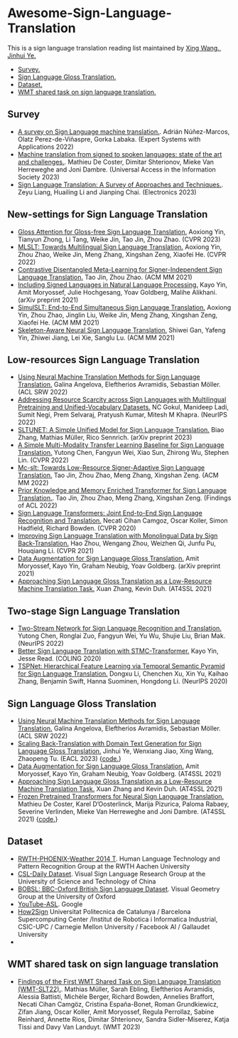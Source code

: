 # Awesome-Sign-Language-Translation

This is a sign language translation reading list maintained by [Xing Wang.](http://xingwang4nlp.com/), [Jinhui Ye.](https://jhuiye.com/) 

* [Survey.](#survey)
* [Sign Language Gloss Translation.](#gloss)
* [Dataset.](#data)
* [WMT shared task on sign language translation.](#wmt)



<h2 id="survey">Survey</h2>

* [A survey on Sign Language machine translation.](https://arxiv.org/abs/2301.07069). Adrián Núñez-Marcos, Olatz Perez-de-Viñaspre, Gorka Labaka. (Expert Systems with Applications 2022)
* [Machine translation from signed to spoken languages: state of the art and challenges.](https://arxiv.org/abs/2202.03086). Mathieu De Coster, Dimitar Shterionov, Mieke Van Herreweghe and Joni Dambre. (Universal Access in the Information Society 2023)
* [Sign Language Translation: A Survey of Approaches and Techniques.](https://www.mdpi.com/2079-9292/12/12/2678). Zeyu Liang, Huailing Li and Jianping Chai. (Electronics 2023)



<h2 id="gloss"> New-settings for Sign Language Translation </h2>

* [Gloss Attention for Gloss-free Sign Language Translation.](http://openaccess.thecvf.com/content/CVPR2023/papers/Yin_Gloss_Attention_for_Gloss-Free_Sign_Language_Translation_CVPR_2023_paper.pdf)  Aoxiong Yin, Tianyun Zhong, Li Tang, Weike Jin, Tao Jin, Zhou Zhao. (CVPR 2023)
* [MLSLT: Towards Multilingual Sign Language Translation.](https://openaccess.thecvf.com/content/CVPR2022/papers/Yin_MLSLT_Towards_Multilingual_Sign_Language_Translation_CVPR_2022_paper.pdf)  Aoxiong Yin, Zhou Zhao, Weike Jin, Meng Zhang, Xingshan Zeng, Xiaofei He. (CVPR 2022)
* [Contrastive Disentangled Meta-Learning for Signer-Independent Sign Language Translation.](https://dl.acm.org/doi/pdf/10.1145/3474085.3475456?casa_token=wDqujzOY8qoAAAAA:KFwcBI5nlgpabQPV0fLvQ34PovxsydAyge6xPn1KrTMe5G_lkktvkAL4ZQ9XRa-cFSbRTaFMYcXaiK9C)  Tao Jin, Zhou Zhao. (ACM MM 2021)
* [Including Signed Languages in Natural Language Processing.](https://arxiv.org/pdf/2105.05222)  Kayo Yin, Amit Moryossef, Julie Hochgesang, Yoav Goldberg, Malihe Alikhani. (arXiv preprint 2021)
* [SimulSLT: End-to-End Simultaneous Sign Language Translation.](https://dl.acm.org/doi/pdf/10.1145/3474085.3475544?casa_token=ZkpZ40zMKaEAAAAA:I5_5IBX0k1ROeVkUdxktCtyRAPnp-8MJ31gJR4cLhXKe2QFomwjsTrTOjB8KMK1LTMU-R27VAlOqiWro)  Aoxiong Yin, Zhou Zhao, Jinglin Liu, Weike Jin, Meng Zhang, Xingshan Zeng, Xiaofei He. (ACM MM 2021)
* [Skeleton-Aware Neural Sign Language Translation.](https://dl.acm.org/doi/pdf/10.1145/3474085.3475577?casa_token=AswxspbNYzgAAAAA:iJJ8tDNZuu8r0VCiDfHSV70A5vOgDk-ngKgm2X0chMcGuSBDxRW9TpSrvFjpwVH-dDtbf2VxDcMAUu29)  Shiwei Gan, Yafeng Yin, Zhiwei Jiang, Lei Xie, Sanglu Lu. (ACM MM 2021)


<h2 id="gloss"> Low-resources Sign Language Translation </h2>

* [Using Neural Machine Translation Methods for Sign Language Translation.](http://aclweb.org/anthology/2022.acl-srw.30)  Galina Angelova, Eleftherios Avramidis, Sebastian Möller. (ACL SRW 2022)
* [Addressing Resource Scarcity across Sign Languages with Multilingual Pretraining and Unified-Vocabulary Datasets.](https://proceedings.neurips.cc/paper/2022/hash/8a8c4e0c3f066865675460bb5aa8b418-Abstract.html)  NC Gokul, Manideep Ladi, Sumit Negi, Prem Selvaraj, Pratyush Kumar, Mitesh M Khapra. (NeurIPS 2022)
* [SLTUNET: A Simple Unified Model for Sign Language Translation.](https://arxiv.org/abs/2305.01778)  Biao Zhang, Mathias Müller, Rico Sennrich. (arXiv preprint 2023)
* [A Simple Multi-Modality Transfer Learning Baseline for Sign Language Translation.](http://openaccess.thecvf.com/content/CVPR2022/papers/Chen_A_Simple_Multi-Modality_Transfer_Learning_Baseline_for_Sign_Language_Translation_CVPR_2022_paper.pdf)  Yutong Chen, Fangyun Wei, Xiao Sun, Zhirong Wu, Stephen Lin. (CVPR 2022)
* [Mc-slt: Towards Low-Resource Signer-Adaptive Sign Language Translation.](https://dl.acm.org/doi/pdf/10.1145/3474085.3475456)  Tao Jin, Zhou Zhao, Meng Zhang, Xingshan Zeng. (ACM MM 2022)
* [Prior Knowledge and Memory Enriched Transformer for Sign Language Translation.](https://aclanthology.org/2022.findings-acl.297/). Tao Jin, Zhou Zhao, Meng Zhang, Xingshan Zeng. (Findings of ACL 2022)
* [Sign Language Transformers: Joint End-to-End Sign Language Recognition and Translation.](http://openaccess.thecvf.com/content_CVPR_2020/papers/Camgoz_Sign_Language_Transformers_Joint_End-to-End_Sign_Language_Recognition_and_Translation_CVPR_2020_paper.pdf)  Necati Cihan Camgoz, Oscar Koller, Simon Hadfield, Richard Bowden. (CVPR 2020)
* [Improving Sign Language Translation with Monolingual Data by Sign Back-Translation.](http://openaccess.thecvf.com/content/CVPR2021/papers/Zhou_Improving_Sign_Language_Translation_With_Monolingual_Data_by_Sign_Back-Translation_CVPR_2021_paper.pdf)  Hao Zhou, Wengang Zhou, Weizhen Qi, Junfu Pu, Houqiang Li. (CVPR 2021)
* [Data Augmentation for Sign Language Gloss Translation.](https://arxiv.org/abs/2105.07476)  Amit Moryossef, Kayo Yin, Graham Neubig, Yoav Goldberg. (arXiv preprint 2021)
* [Approaching Sign Language Gloss Translation as a Low-Resource Machine Translation Task.](https://www.aclweb.org/anthology/2021.at4ssl-1.8.pdf)  Xuan Zhang, Kevin Duh. (AT4SSL 2021)

<h2 id="gloss"> Two-stage Sign Language Translation </h2>

* [Two-Stream Network for Sign Language Recognition and Translation.](https://proceedings.neurips.cc/paper_files/paper/2022/file/6cd3ac24cdb789beeaa9f7145670fcae-Paper-Conference.pdf)  Yutong Chen, Ronglai Zuo, Fangyun Wei, Yu Wu, Shujie Liu, Brian Mak. (NeurIPS 2022)
* [Better Sign Language Translation with STMC-Transformer.](https://aclanthology.org/2022.loresmt-1.pdf)  Kayo Yin, Jesse Read. (COLING 2020)
* [TSPNet: Hierarchical Feature Learning via Temporal Semantic Pyramid for Sign Language Translation.](https://proceedings.neurips.cc/paper/2020/file/8c00dee24c9878fea090ed070b44f1ab-Paper.pdf)  Dongxu Li, Chenchen Xu, Xin Yu, Kaihao Zhang, Benjamin Swift, Hanna Suominen, Hongdong Li. (NeurIPS 2020)

<h2 id="gloss">Sign Language Gloss Translation</h2>

* [Using Neural Machine Translation Methods for Sign Language Translation.](https://aclanthology.org/2022.acl-srw.21)  Galina Angelova, Eleftherios Avramidis, Sebastian Möller. (ACL SRW 2022)
* [Scaling Back-Translation with Domain Text Generation for Sign Language Gloss Translation.](https://aclanthology.org/2023.eacl-main.34/)  Jinhui Ye, Wenxiang Jiao, Xing Wang, Zhaopeng Tu. (EACL 2023) {[code.](https://github.com/Atrewin/PGen)}
* [Data Augmentation for Sign Language Gloss Translation.](https://aclanthology.org/2021.mtsummit-at4ssl.1.pdf)  Amit Moryossef, Kayo Yin, Graham Neubig, Yoav Goldberg. (AT4SSL 2021)
* [Approaching Sign Language Gloss Translation as a Low-Resource Machine Translation Task.](https://aclanthology.org/2021.mtsummit-at4ssl.7.pdf)  Xuan Zhang and Kevin Duh. (AT4SSL 2021)
* [Frozen Pretrained Transformers for Neural Sign Language Translation.](https://aclanthology.org/2021.mtsummit-at4ssl.10.pdf)  Mathieu De Coster, Karel D’Oosterlinck, Marija Pizurica, Paloma Rabaey, Severine Verlinden, Mieke Van Herreweghe and Joni Dambre. (AT4SSL 2021) {[code.](https://github.com/m-decoster/fpt4slt)}








<h2 id="data">Dataset</h2>

* [RWTH-PHOENIX-Weather 2014 T](https://www-i6.informatik.rwth-aachen.de/~koller/RWTH-PHOENIX-2014-T/). Human Language Technology and Pattern Recognition Group at the RWTH Aachen University
* [CSL-Daily Dataset](https://ustc-slr.github.io/datasets/2021_csl_daily/). Visual Sign Language Research Group at the University of Science and Technology of China
* [BOBSL: BBC-Oxford British Sign Language Dataset](https://www.robots.ox.ac.uk/~vgg/data/bobsl/#data). Visual Geometry Group at the University of Oxford
* [YouTube-ASL](https://github.com/google-research/google-research/tree/master/youtube_asl). Google 
* [How2Sign](https://openaccess.thecvf.com/content/CVPR2021/papers/Duarte_How2Sign_A_Large-Scale_Multimodal_Dataset_for_Continuous_American_Sign_Language_CVPR_2021_paper.pdf) Universitat Politecnica de Catalunya / Barcelona Supercomputing Center /Institut de Robotica i Informatica Industrial, CSIC-UPC / Carnegie Mellon University / Facebook AI / Gallaudet University
* 


<h2 id="wmt">WMT shared task on sign language translation</h2>

* [Findings of the First WMT Shared Task on Sign Language Translation (WMT-SLT22).](https://www.statmt.org/wmt22/pdf/2022.wmt-1.71.pdf). Mathias Müller, Sarah Ebling, Eleftherios Avramidis, Alessia Battisti, Michèle Berger, Richard Bowden, Annelies Braffort, Necati Cihan Camgöz, Cristina España-Bonet, Roman Grundkiewicz, Zifan Jiang, Oscar Koller, Amit Moryossef, Regula Perrollaz, Sabine Reinhard, Annette Rios, Dimitar Shterionov, Sandra Sidler-Miserez, Katja Tissi and Davy Van Landuyt. (WMT 2023)




